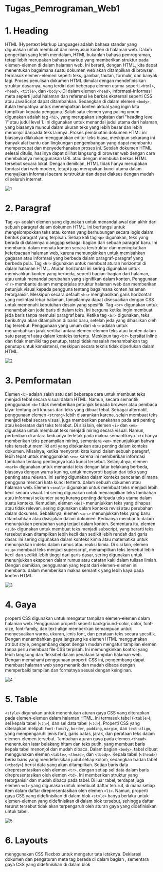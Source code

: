 # Tugas_Pemrograman_Web1

# 1. Heading

<p>
  
HTML (Hypertext Markup Language) adalah bahasa standar yang digunakan untuk membuat dan menyusun konten di halaman web. Dalam pengertian yang lebih mendalam, HTML bukanlah bahasa pemrograman, tetapi lebih merupakan bahasa markup yang memberikan struktur pada elemen-elemen di dalam halaman web. Ini berarti, dengan HTML, kita dapat menentukan bagaimana suatu dokumen web akan ditampilkan di browser, termasuk elemen-elemen seperti teks, gambar, tautan, formulir, dan banyak lagi. Proses penulisan dokumen HTML dimulai dengan mendefinisikan struktur dasarnya, yang terdiri dari beberapa elemen utama seperti `<html>`, `<head>`, `<title>`, dan `<body>`. Di dalam elemen `<head>`, informasi-informasi meta seperti judul halaman dan referensi ke berkas eksternal seperti CSS atau JavaScript dapat ditambahkan. Sedangkan di dalam elemen `<body>`, itulah tempatnya untuk menempatkan konten aktual yang ingin kita tampilkan kepada pengguna. Salah satu elemen yang paling umum digunakan adalah tag `<h1>`, yang merupakan singkatan dari "heading level 1" atau judul level 1. Ini digunakan untuk menandai judul utama dari halaman, yang biasanya muncul dalam ukuran teks yang lebih besar dan lebih menonjol daripada teks lainnya. Proses pembuatan dokumen HTML ini biasanya dilakukan menggunakan editor teks biasa, meskipun sekarang ini banyak alat bantu dan lingkungan pengembangan yang dapat membantu mempercepat dan menyederhanakan proses ini. Setelah dokumen HTML selesai ditulis, hasilnya dapat dilihat langsung di browser web dengan cara membukanya menggunakan URL atau dengan membuka berkas HTML tersebut secara lokal. Dengan demikian, HTML tidak hanya merupakan fondasi dari web modern, tetapi juga merupakan kunci utama dalam menyajikan informasi secara terstruktur dan dapat diakses dengan mudah di seluruh internet.</p>
  
![1](https://github.com/yusufefendi123/Tugas_Pemrograman_Web1/assets/140128335/35f67769-84f6-422f-97e1-43495ba100a7)

# 2. Paragraf
<p>


Tag `<p>` adalah elemen yang digunakan untuk menandai awal dan akhir dari sebuah paragraf dalam dokumen HTML. Ini berfungsi untuk mengelompokkan teks atau konten yang berhubungan secara logis dalam bentuk paragraf yang terpisah. Setiap kali tag `<p>` digunakan, teks yang berada di dalamnya dianggap sebagai bagian dari sebuah paragraf baru. Ini membantu dalam menata konten secara terstruktur dan meningkatkan keterbacaan halaman web, karena memungkinkan untuk memisahkan gagasan atau informasi yang berbeda dalam paragraf-paragraf yang berbeda pula.
Tag `<hr>` digunakan untuk membuat aturan horizontal di dalam halaman HTML. Aturan horizontal ini sering digunakan untuk memisahkan konten yang berbeda, seperti bagian-bagian dari halaman, atau untuk menandai perubahan yang signifikan dalam konten. Penggunaan `<hr>` membantu dalam memperjelas struktur halaman web dan memberikan petunjuk visual kepada pengguna tentang bagaimana konten halaman terorganisir. Meskipun secara default `<hr>` menghasilkan garis horizontal yang melintasi lebar halaman, tampilannya dapat disesuaikan dengan CSS untuk memenuhi kebutuhan desain yang spesifik.
Tag `<br>` digunakan untuk menambahkan jeda baris di dalam teks. Ini berguna ketika ingin membuat jeda baris tanpa memulai paragraf baru. Ketika tag `<br>` digunakan, teks berikutnya akan ditampilkan di baris baru, setelah jeda yang dihasilkan oleh tag tersebut. Penggunaan yang umum dari `<br>` adalah untuk menambahkan jarak vertikal antara elemen-elemen teks atau konten dalam satu paragraf atau dalam konteks tertentu. Meskipun tag `<br>` bersifat inline dan tidak memiliki tag penutup, tetapi tidak masalah menambahkan tag penutup untuk konsistensi, meskipun secara teknis tidak diperlukan dalam HTML.</p>

![2](https://github.com/yusufefendi123/Tugas_Pemrograman_Web1/assets/140128335/6cee176e-4ad6-4e51-8770-7c6e86370690)

# 3. Pemformatan
<p>

Elemen `<b>` adalah salah satu dari beberapa cara untuk membuat teks menjadi tebal secara visual dalam HTML. Namun, secara semantik, penggunaan `<b>` tidak memberikan petunjuk kepada browser atau pembaca layar tentang arti khusus dari teks yang dibuat tebal. Sebagai alternatif, penggunaan elemen `<strong>` lebih disarankan karena, selain membuat teks menjadi tebal secara visual, juga memberikan penekanan pada arti penting atau keberatan dari teks tersebut. 
Di sisi lain, elemen `<i>` dan `<em>` digunakan untuk membuat teks menjadi miring secara visual. Namun, perbedaan di antara keduanya terletak pada makna semantiknya. `<i>` hanya memberikan teks penampilan miring, sementara `<em>` menunjukkan bahwa teks tersebut memiliki arti yang ditekankan atau penting dalam konteks dokumen. Misalnya, ketika menyoroti kata kunci dalam sebuah paragraf, lebih tepat untuk menggunakan `<em>` karena ini memberikan informasi tambahan tentang pentingnya kata kunci tersebut.
Selanjutnya, elemen `<mark>` digunakan untuk menandai teks dengan latar belakang berbeda, biasanya dengan warna kuning, untuk menyoroti bagian dari teks yang penting atau relevan. Ini sering digunakan dalam konteks pencarian di mana pengguna mencari kata kunci tertentu dalam sebuah dokumen atau halaman web.
Elemen `<small>` digunakan untuk membuat teks menjadi lebih kecil secara visual. Ini sering digunakan untuk menampilkan teks tambahan atau informasi sekunder yang kurang penting daripada teks utama dalam suatu konteks.
Kemudian, elemen `<del>` menunjukkan teks yang dihapus atau tidak relevan, sering digunakan dalam konteks revisi atau perubahan dalam dokumen. Sebaliknya, elemen `<ins>` menunjukkan teks yang baru ditambahkan atau disisipkan dalam dokumen. Keduanya membantu dalam menunjukkan perubahan yang terjadi dalam konten.
Sementara itu, elemen `<sub>` digunakan untuk membuat teks menjadi subscript, yang berarti teks tersebut akan ditampilkan lebih kecil dan sedikit lebih rendah dari garis dasar. Ini sering digunakan dalam konteks kimia atau matematika untuk menunjukkan indeks dalam rumus atau reaksi kimia. Di sisi lain, elemen `<sup>` membuat teks menjadi superscript, menampilkan teks tersebut lebih kecil dan sedikit lebih tinggi dari garis dasar, sering digunakan untuk menunjukkan eksponen dalam rumus atau catatan kaki dalam tulisan ilmiah. Dengan demikian, penggunaan yang tepat dari elemen-elemen ini membantu dalam memberikan makna semantik yang lebih kaya pada konten HTML.</p>

![3](https://github.com/yusufefendi123/Tugas_Pemrograman_Web1/assets/140128335/0b607d93-edf4-4300-8392-c32e6ab4b237)

# 4. Gaya
<p> properti CSS digunakan untuk mengatur tampilan elemen-elemen dalam halaman web. Penggunaan properti seperti background-color, color, font-size, font-family, dan text-align memberikan kemampuan untuk menyesuaikan warna, ukuran, jenis font, dan perataan teks secara spesifik. Dengan menambahkan gaya langsung ke elemen HTML menggunakan atribut style, pengembang dapat dengan mudah mengatur tampilan elemen tanpa perlu membuat file CSS terpisah. Ini memungkinkan kontrol yang lebih langsung dan fleksibel dalam penataan tampilan halaman web. Dengan memahami penggunaan properti CSS ini, pengembang dapat membuat halaman web yang menarik dan mudah dibaca dengan memperbaiki tampilan dan formatnya sesuai dengan keinginan.</p>

![4](https://github.com/yusufefendi123/Tugas_Pemrograman_Web1/assets/140128335/fff8d419-1827-4210-b921-b9cb3ba223dd)

# 5. Table
<p>
  
`<style>` digunakan untuk menentukan aturan gaya CSS yang diterapkan pada elemen-elemen dalam halaman HTML. Ini termasuk tabel (`<table>`), sel kepala tabel (`<th>`), dan sel data tabel (`<td>`). Properti CSS yang diterapkan meliputi `font-family`, `border`, `padding`, `margin`, dan `text-align`, yang mempengaruhi jenis font, garis batas, jarak, dan perataan teks dalam elemen-elemen tersebut. 
Tambahan aturan gaya pada elemen `<thead>` menentukan latar belakang hitam dan teks putih, yang membuat baris kepala tabel menonjol dan mudah dibaca.
Dalam bagian `<body>`, tabel dibuat menggunakan elemen `<table>`, `<thead>`, dan `<tbody>`. Kepala tabel (`<thead>`) berisi baris yang mendefinisikan judul setiap kolom, sedangkan badan tabel (`<tbody>`) berisi data yang akan ditampilkan. Setiap baris data direpresentasikan oleh elemen `<tr>`, dengan setiap sel data dalam baris direpresentasikan oleh elemen `<td>`. Ini memberikan struktur yang terorganisir dan mudah dibaca pada tabel.
Di luar tabel, terdapat juga elemen `<ol>` yang digunakan untuk membuat daftar terurut, di mana setiap item dalam daftar direpresentasikan oleh elemen `<li>`. Namun, properti gaya CSS yang didefinisikan di dalam blok `<style>` hanya berlaku untuk elemen-elemen yang didefinisikan di dalam blok tersebut, sehingga daftar terurut tersebut tidak akan terpengaruh oleh aturan gaya yang didefinisikan untuk tabel.</p>

![5](https://github.com/yusufefendi123/Tugas_Pemrograman_Web1/assets/140128335/42d90f38-dee1-4f4a-b961-13437146bc6b)

# 6. Layouts
<p>

menggunakan CSS Flexbox untuk mengatur tata letaknya. Deklarasi dokumen dan pengaturan meta tag berada di dalam bagian <head>, sementara gaya CSS yang didefinisikan di dalam blok <style> mengatur tampilan elemen-elemen seperti header, navigasi, artikel, dan footer. Penggunaan properti Flexbox seperti display: flex memungkinkan untuk penataan elemen-elemen secara fleksibel, terutama dalam menangani responsivitas layar yang berbeda. Di dalam bagian <body>, konten halaman termasuk teks dan tautan, yang ditempatkan dalam struktur yang telah ditentukan menggunakan Flexbox. Ini menciptakan tata letak yang responsif terhadap perubahan ukuran layar, seperti penumpukan kolom pada layar yang lebih kecil. Dengan demikian, potongan kode tersebut menciptakan halaman web yang sederhana namun efektif, dengan tata letak yang responsif dan menarik..</p>

![6](https://github.com/yusufefendi123/Tugas_Pemrograman_Web1/assets/140128335/51efb39f-70e6-452f-bf39-8279fbc1b041)

# WEb Sederhana HTML + CSS
<p>


Elemen-elemen di dalam elemen <body> dari kode HTML yang Anda berikan bekerja sama untuk membentuk struktur yang terorganisir dan informatif pada halaman web. Elemen <header> menyediakan tempat untuk menampilkan judul utama, sementara <nav> menyediakan navigasi yang mudah diakses bagi pengguna. <section> memungkinkan konten utama untuk dibagi menjadi bagian-bagian yang terfokus, dan setiap bagian tersebut diwakili oleh elemen <article>, yang mengandung konten independen seperti deskripsi "About Us" dan daftar "Teknik Informatika". Terakhir, elemen <footer> memberikan informasi penutup yang relevan, seperti nama penulis atau hak cipta. Dengan menggunakan tag-tag ini dengan cara yang terstruktur dan efektif, halaman web dapat memberikan pengalaman yang lebih baik bagi pengguna, meningkatkan navigabilitas dan pemahaman konten.
</p>

![simple_web1](https://github.com/yusufefendi123/Tugas_Pemrograman_Web1/assets/140128335/7f130440-1250-4a89-a9a6-8505462f566d)
